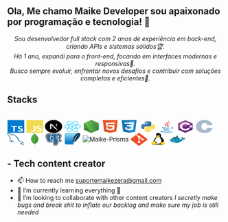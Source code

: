 ## Ola, Me chamo Maike Developer sou apaixonado por programação e tecnologia! 👑

<p align="center">
<em>Sou desenvolvedor full stack com 2 anos de experiência em back-end, criando APIs e sistemas sólidos🏆.</em><br>
<em>Há 1 ano, expandi para o front-end, focando em interfaces modernas e responsivas🏅.</em><br>
<em>Busco sempre evoluir, enfrentar novos desafios e contribuir com soluções completas e eficientes💎.</em>



## Stacks
<div style="display: inline_block"><br>
  <!-- Frontend -->
  <img align="center" alt="Maike-Ts" height="30" width="40" src="https://raw.githubusercontent.com/devicons/devicon/master/icons/typescript/typescript-plain.svg">
  <img align="center" alt="Maike-Js" height="30" width="40" src="https://raw.githubusercontent.com/devicons/devicon/master/icons/javascript/javascript-plain.svg">
  <img align="center" alt="Maike-Next" height="30" width="40" src="https://raw.githubusercontent.com/devicons/devicon/master/icons/nextjs/nextjs-original.svg">
  <img align="center" alt="Maike-React" height="30" width="40" src="https://raw.githubusercontent.com/devicons/devicon/master/icons/react/react-original.svg">
  <img align="center" alt="Maike-Node" height="30" width="40" src="https://raw.githubusercontent.com/devicons/devicon/master/icons/nodejs/nodejs-original.svg">
  <img align="center" alt="Maike-HTML" height="30" width="40" src="https://raw.githubusercontent.com/devicons/devicon/master/icons/html5/html5-original.svg">
  <img align="center" alt="Maike-CSS" height="30" width="40" src="https://raw.githubusercontent.com/devicons/devicon/master/icons/css3/css3-original.svg">
  
  <!-- Linguagens -->
  <img align="center" alt="Maike-Python" height="30" width="40" src="https://raw.githubusercontent.com/devicons/devicon/master/icons/python/python-original.svg">
  <img align="center" alt="Maike-JAVA" height="30" width="40" src="https://raw.githubusercontent.com/devicons/devicon/master/icons/java/java-original.svg">
  <img align="center" alt="Maike-Csharp" height="30" width="40" src="https://raw.githubusercontent.com/devicons/devicon/master/icons/csharp/csharp-original.svg">
  <img align="center" alt="Maike-C" height="30" width="40" src="https://raw.githubusercontent.com/devicons/devicon/master/icons/c/c-original.svg">
  
  <!-- Banco de Dados -->
  <img align="center" alt="Maike-MySQL" height="30" width="40" src="https://raw.githubusercontent.com/devicons/devicon/master/icons/mysql/mysql-original.svg">
  <img align="center" alt="Maike-MongoDB" height="30" width="40" src="https://raw.githubusercontent.com/devicons/devicon/master/icons/mongodb/mongodb-original.svg">
  <img align="center" alt="Maike-PostgreSQL" height="30" width="40" src="https://raw.githubusercontent.com/devicons/devicon/master/icons/postgresql/postgresql-original.svg">
  <img align="center" alt="Maike-SQLite" height="30" width="40" src="https://raw.githubusercontent.com/devicons/devicon/master/icons/sqlite/sqlite-original.svg">
  <img align="center" alt="Maike-Prisma" height="30" width="40" src="https://avatars.githubusercontent.com/u/17219288?s=200&v=4">
  
  <!-- DevOps / Ferramentas -->
  <img align="center" alt="Maike-Git" height="30" width="40" src="https://raw.githubusercontent.com/devicons/devicon/master/icons/git/git-original.svg">
  <img align="center" alt="Maike-Linux" height="30" width="40" src="https://raw.githubusercontent.com/devicons/devicon/master/icons/linux/linux-original.svg">
  <img align="center" alt="Maike-Docker" height="30" width="40" src="https://raw.githubusercontent.com/devicons/devicon/master/icons/docker/docker-original.svg">

</div>

## - Tech content creator
- 📫 How to reach me suportemaikezera@gmail.com
- 🌱 I’m currently learning everything 🤣
- 🤝 I’m looking to collaborate with other content creators
*I secretly make bugs and break shit to inflate our backlog and make sure my job is still needed*

